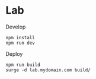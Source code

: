 # Lab

Develop
```
npm install
npm run dev
```

Deploy
```
npm run build
surge -d lab.mydomain.com build/
```
